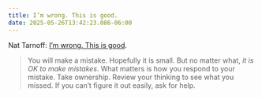 ```yaml
---
title: I’m wrong. This is good.
date: 2025-05-26T13:42:23.086-06:00
---
```


Nat Tarnoff: [I’m wrong. This is good](https://tarnoff.info/2025/05/12/im-wrong-this-is-good/).

> You will make a mistake. Hopefully it is small. But no matter what, _it is OK to make mistakes_. What matters is how you respond to your mistake. Take ownership. Review your thinking to see what you missed. If you can’t figure it out easily, ask for help.